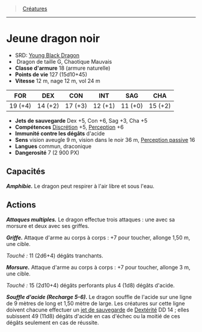 ﻿---
!Monster
Family: MonsterHD
Type: Dragon
Size: G
Alignment: Chaotique Mauvais
ArmorClass: 18 (armure naturelle)
HitPoints: 127 (15d10+45)
Speed: 12 m, nage 12 m, vol 24 m
Strength: 19 (+4)
Dexterity: 14 (+2)
Constitution: 17 (+3)
Intelligence: 12 (+1)
Wisdom: 11 (+0)
Charisma: 15 (+2)
SavingThrows: Dex +5, Con +6, Sag +3, Cha +5
Skills: '[Discrétion](hd_abilities_dexterity_discretion.md) +5, [Perception](hd_abilities_wisdom_perception.md) +6'
DamageImmunities: d'acide
Senses: vision aveugle 9 m, vision dans le noir 36 m, [Perception passive](hd_abilities_dexterity_perception_passive.md) 16
Languages: commun, draconique
Challenge: 7 (2 900 PX)
Id: monsters_hd.md#jeune-dragon-noir
ParentLink: monsters_hd.md#créatures
Name: Jeune dragon noir
ParentName: Créatures
NameLevel: 1
AltName: '[Young Black Dragon](srd_monsters_young_black_dragon.md)'
Attributes: {}
---
> [Créatures](hd_monsters.md)

---

# Jeune dragon noir

- SRD: [Young Black Dragon](srd_monsters_young_black_dragon.md)
-  Dragon de taille G, Chaotique Mauvais
- **Classe d'armure** 18 (armure naturelle)
- **Points de vie** 127 (15d10+45)
- **Vitesse** 12 m, nage 12 m, vol 24 m

|FOR|DEX|CON|INT|SAG|CHA|
|---|---|---|---|---|---|
|19 (+4)|14 (+2)|17 (+3)|12 (+1)|11 (+0)|15 (+2)|

- **Jets de sauvegarde** Dex +5, Con +6, Sag +3, Cha +5
- **Compétences** [Discrétion](hd_abilities_dexterity_discretion.md) +5, [Perception](hd_abilities_wisdom_perception.md) +6
- **Immunité contre les dégâts** d'acide
- **Sens** vision aveugle 9 m, vision dans le noir 36 m, [Perception passive](hd_abilities_dexterity_perception_passive.md) 16
- **Langues** commun, draconique
- **Dangerosité** 7 (2 900 PX)

## Capacités

**_Amphibie._** Le dragon peut respirer à l'air libre et sous l'eau.

## Actions

**_Attaques multiples._** Le dragon effectue trois attaques : une avec sa morsure et deux avec ses griffes.

**_Griffe._** Attaque d'arme au corps à corps : +7 pour toucher, allonge 1,50 m, une cible.

_Touché :_ 11 (2d6+4) dégâts tranchants.

**_Morsure._** Attaque d'arme au corps à corps : +7 pour toucher, allonge 3 m, une cible.

_Touché :_ 15 (2d10+4) dégâts perforants plus 4 (1d8) dégâts d'acide.

**_Souffle d'acide (Recharge 5-6)._** Le dragon souffle de l'acide sur une ligne de 9 mètres de long et 1,50 mètre de large. Les créatures sur cette ligne doivent chacune effectuer un [jet de sauvegarde](hd_abilities_jets_de_sauvegarde.md) de [Dextérité](hd_abilities_dexterity.md) DD 14 ; elles subissent 49 (11d8) dégâts d'acide en cas d'échec ou la moitié de ces dégâts seulement en cas de réussite.

